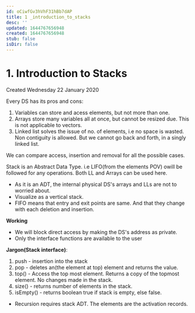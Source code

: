 ```yaml
---
id: oCiwfGv3hVhF31hBb7dAP
title: 1 _introduction_to_stacks
desc: ''
updated: 1644767656948
created: 1644767656948
stub: false
isDir: false
---
```

# 1. Introduction to Stacks
Created Wednesday 22 January 2020

Every DS has its pros and cons:

1. Variables can store and acess elements, but not more than one.
2. Arrays store many variables all at once, but cannot be resized due. This is not applicable to vectors.
3. Linked list solves the issue of no. of elements, i.e no space is wasted. Non contiguity is allowed. But we cannot go back and forth, in a singly linked list.

We can compare access, insertion and removal for all the possible cases. 

Stack is an Abstract Data Type. i.e LIFO(from the elements POV) owill be followed for any operations. Both LL and Arrays can be used here.

* As it is an ADT, the internal physical DS's arrays and LLs are not to worried about.
* Visualize as a vertical stack.
* FIFO means that entry and exit points are same. And that they change with each deletion and insertion.


**Working**

* We will block direct access by making the DS's address as private.
* Only the interface functions are available to the user


**Jargon(Stack interface)**:

1. push - insertion into the stack
2. pop - deletes an(the element at top) element and returns the value.
3. top() - Access the top most element. Returns a copy of the topmost element. No changes made in the stack.  
4. size() - returns number of elements in the stack.
5. isEmpty() - returns boolean true if stack is empty, else false.



* Recursion requires stack ADT. The elements are the activation records.


